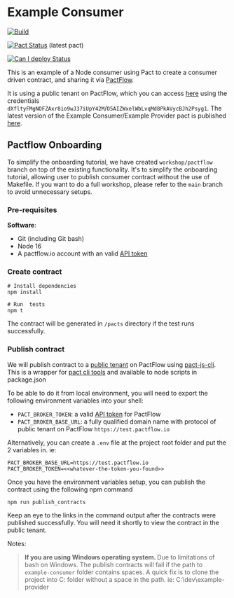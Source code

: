 # Example Consumer

[![Build](https://github.com/pactflow/example-consumer/actions/workflows/build.yml/badge.svg)](https://github.com/pactflow/example-consumer/actions/workflows/build.yml)

[![Pact Status](https://test.pactflow.io/pacts/provider/pactflow-example-provider/consumer/pactflow-example-consumer/latest/badge.svg?label=provider)](https://test.pactflow.io/pacts/provider/pactflow-example-provider/consumer/pactflow-example-consumer/latest) (latest pact)

[![Can I deploy Status](https://test.pactflow.io/pacticipants/pactflow-example-consumer/branches/master/latest-version/can-i-deploy/to-environment/production/badge)](https://test.pactflow.io/pacticipants/pactflow-example-consumer/branches/master/latest-version/can-i-deploy/to-environment/production/badge)

This is an example of a Node consumer using Pact to create a consumer driven contract, and sharing it via [PactFlow](https://pactflow.io).

It is using a public tenant on PactFlow, which you can access [here](https://test.pactflow.io/) using the credentials `dXfltyFMgNOFZAxr8io9wJ37iUpY42M`/`O5AIZWxelWbLvqMd8PkAVycBJh2Psyg1`. The latest version of the Example Consumer/Example Provider pact is published [here](https://test.pactflow.io/pacts/provider/pactflow-example-provider/consumer/pactflow-example-consumer/latest).


## Pactflow Onboarding

To simplify the onboarding tutorial, we have created `workshop/pactflow` branch on top of the existing functionality. It's to simplify the onboarding tutorial, allowing user to publish consumer contract without the use of Makefile. If you want to do a full workshop, please refer to the `main` branch to avoid unnecessary setups.

### Pre-requisites

**Software**:

* Git (including Git bash)
* Node 16
* A pactflow.io account with an valid [API token](https://docs.pactflow.io/#configuring-your-api-token)

### Create contract

```
# Install dependencies
npm install

# Run  tests
npm t
```

The contract will be generated in `/pacts` directory if the test runs successfully.


### Publish contract

We will publish contract to a [public tenant](https://test.pactflow.io) on PactFlow using [pact-js-cli](https://github.com/pact-foundation/pact-js-cli). This is a wrapper for [pact cli tools](https://github.com/pact-foundation/pact-standalone) and available to node scripts in package.json

To be able to do it from local environment, you will need to export the following environment variables into your shell:

* `PACT_BROKER_TOKEN`: a valid [API token](https://docs.pactflow.io/#configuring-your-api-token) for PactFlow
* `PACT_BROKER_BASE_URL`: a fully qualified domain name with protocol of public tenant on PactFlow `https://test.pactflow.io`

Alternatively, you can create a `.env` file at the project root folder and put the 2 variables in. ie: 
```
PACT_BROKER_BASE_URL=https://test.pactflow.io
PACT_BROKER_TOKEN=<<whatever-the-token-you-found>>
```

Once you have the environment variables setup, you can publish the contract using the following npm command

```
npm run publish_contracts
```

Keep an eye to the links in the command output after the contracts were published successfully. You will need it shortly to view the contract in the public tenant.

Notes:

> <strong>If you are using Windows operating system. </strong> Due to limitations of bash on Windows. The publish contracts will fail if the path to `example-consumer` folder contains spaces. A quick fix is to clone the project into C: folder without a space in the path. ie: C:\dev\example-provider
